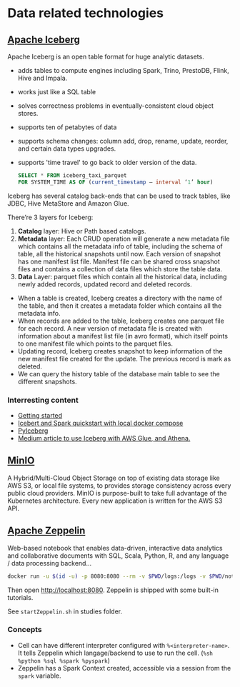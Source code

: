 # Data related technologies

## [Apache Iceberg](https://iceberg.apache.org/docs/latest/)

Apache Iceberg is an open table format for huge analytic datasets. 

* adds tables to compute engines including Spark, Trino, PrestoDB, Flink, Hive and Impala.
* works just like a SQL table
* solves correctness problems in eventually-consistent cloud object stores.
* supports ten of petabytes of data
* supports schema changes: column add, drop, rename, update, reorder, and certain data types upgrades.
* supports 'time travel' to go back to older version of the data.

    ```sql
    SELECT * FROM iceberg_taxi_parquet
    FOR SYSTEM_TIME AS OF (current_timestamp — interval ‘1’ hour)
    ```

Iceberg has several catalog back-ends that can be used to track tables, like JDBC, Hive MetaStore and Amazon Glue.

There’re 3 layers for Iceberg:

1. **Catalog** layer: Hive or Path based catalogs. 
1. **Metadata** layer: Each CRUD operation will generate a new metadata file which contains all the metadata info of table, including the schema of table, all the historical snapshots until now. Each version of snapshot has one manifest list file. Manifest file can be shared cross snapshot files and contains a collection of data files which store the table data.
1. **Data** Layer: parquet files which contain all the historical data, including newly added records, updated record and deleted records.

* When a table is created, Iceberg creates a directory with the name of the table, and then it creates a metadata folder which contains all the metadata info. 
* When records are added to the table, Iceberg creates one parquet file for each record. A new version of metadata file is created with information about a manifest list file (in avro format), which itself points to one manifest file which points to the parquet files.
* Updating record, Iceberg creates snapshot to keep information of the new manifest file created for the update. The previous record is mark as deleted.
* We can query the history table of the database main table to see the different snapshots.

### Interresting content

* [Getting started](https://iceberg.apache.org/docs/latest/getting-started/)
* [Icebert and Spark quickstart with local docker compose](https://iceberg.apache.org/spark-quickstart/)
* [PyIceberg](https://py.iceberg.apache.org/)
* [Medium article to use Iceberg with AWS Glue, and Athena.](https://medium.com/snowflake/creating-and-managing-apache-iceberg-tables-using-serverless-features-and-without-coding-14d2198cf5b5)


## [MinIO](https://min.io/hybrid-multi-cloud-storage#overview)

A Hybrid/Multi-Cloud Object Storage on top of existing data storage like AWS S3, or local file systems, to provides storage consistency across every public cloud providers. MinIO is purpose-built to take full advantage of the Kubernetes architecture. Every new application is written for the AWS S3 API.

## [Apache Zeppelin](https://zeppelin.apache.org/)

Web-based notebook that enables data-driven, interactive data analytics and collaborative documents with SQL, Scala, Python, R, and any language / data processing backend...

```sh
docker run -u $(id -u) -p 8080:8080 --rm -v $PWD/logs:/logs -v $PWD/notebook:/notebook -e ZEPPELIN_LOG_DIR='/logs' -e ZEPPELIN_NOTEBOOK_DIR='/notebook'  -v $HOME/Code/Studies/spark-3.5.0-bin-hadoop:/opt/spark -e SPARK_HOME=/opt/spark --name zeppelin apache/zeppelin:0.10.0
```

Then open [http://localhost:8080](http://localhost:8080). Zeppelin is shipped with some built-in tutorials.

See `startZeppelin.sh` in studies folder.

### Concepts

* Cell can have different interpreter configured with `%<interpreter-name>`. It tells Zeppelin which langage/backend to use to run the cell. (`%sh %python %sql %spark %pyspark`)
* Zeppelin has a Spark Context created, accessible via a session from the `spark` variable.
